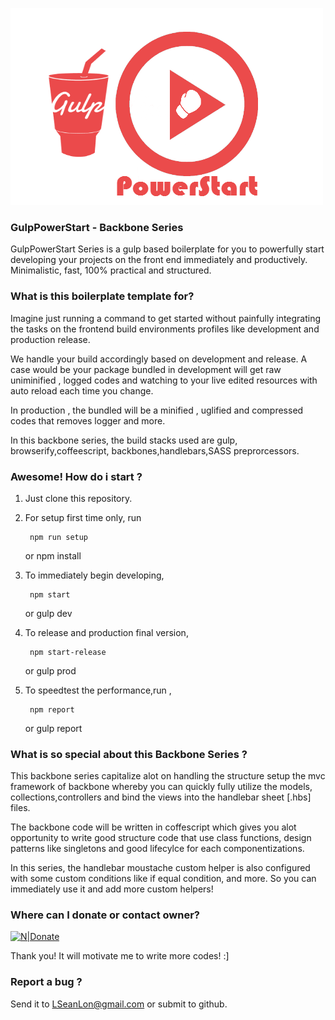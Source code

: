 [![N|logo](https://github.com/seanlon/GulpPowerStart/blob/master/LICENSE/Gulp-powerstart.png)](https://github.com/seanlon/GulpPowerStart/blob/master)
 


### GulpPowerStart - Backbone Series
GulpPowerStart Series is a gulp based boilerplate for you to powerfully start developing your projects on the front end immediately and productively.
Minimalistic, fast, 100% practical and structured.
 
### What is this boilerplate template for? 

Imagine just running a command to get started without painfully integrating the tasks on the frontend build environments profiles like development and production release.

We handle your build accordingly based on development and release. A case would be your package bundled in development will get raw uniminified , logged codes and watching to your live edited resources with auto reload each time you change.

In production , the bundled will be a minified , uglified and compressed codes that removes logger and more.

In this backbone series, the build stacks used are gulp, browserify,coffeescript, backbones,handlebars,SASS preprorcessors.

### Awesome! How do i start ? 
1) Just clone this repository. 


2) For setup first time only, run

    
        npm run setup  
    
    or 
        npm install 
     


3) To immediately begin developing,

     
        npm start
     
    or 
        gulp dev 
     


4) To release and production final version,

     
        npm start-release
     
    or 
        gulp prod 
      

5) To speedtest the performance,run ,

     
        npm report
     
    or 
        gulp report 
      


 
### What is so special about this Backbone Series  ?
This backbone series capitalize alot on handling the structure setup the mvc framework of backbone whereby you can quickly fully utilize the models, collections,controllers and bind the views into the handlebar sheet [.hbs] files.

The backbone code will be written in coffescript which gives you alot opportunity to write good structure code that use class functions, design patterns like singletons and good lifecylce for each componentizations.

In this series, the handlebar moustache custom helper is also configured with some custom conditions like if equal condition, and more. So you can immediately use it and add more custom helpers!



 

   

###   Where can I donate or contact owner?

[![N|Donate](https://www.paypalobjects.com/webstatic/mktg/logo/PP_AcceptanceMarkTray-NoDiscover_243x40.png)](https://www.paypal.com/cgi-bin/webscr?cmd=_s-xclick&hosted_button_id=GYS2WN8WXLPC4)

Thank you! It will motivate me to write more codes! :]
###   Report a bug  ?
Send it to LSeanLon@gmail.com or submit to github.
 